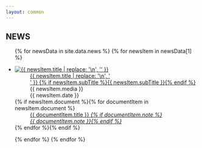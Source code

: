 ```yaml
---
layout: common
---
```


## NEWS

<ul>
{% for newsData in site.data.news %}
    {% for newsItem in newsData[1] %}
<li id="{{ newsItem.id }}">
    <dl>
        <dt class="image">
            <a href="{{ newsItem.url }}" class="touch" target="_blank" rel="noopener">
                <img src="{{ newsItem.image | relative_url }}" alt="{{ newsItem.title | replace: '\n', '' }}">
            </a>
        </dt>
        <dd class="title">
            <a href="{{ newsItem.url }}" target="_blank" rel="noopener">
                <span class="mainTitle">{{ newsItem.title | replace: '\n', '<br>' }}</span>
                {% if newsItem.subTitle %}<span class="subTitle">{{ newsItem.subTitle }}</span>{% endif %}
                <i class="fas fa-external-link-alt"></i>
            </a>
        </dd>
        <dd class="meta">
            <div class="media">
                <i class="far fa-sticky-note"></i> {{ newsItem.media }}
            </div>
            <div class="date">
                <i class="far fa-clock"></i> <time datetime="{{ newsItem.date }}">{{ newsItem.date }}</time>
            </div>
        </dd>
        {% if newsItem.document %}{% for documentItem in newsItem.document %}
        <dd class="document">
            <a href="{{ documentItem.url }}" target="_blank">
                <i class="fas fa-video"></i> {{ documentItem.title }} <i class="fas fa-external-link-alt">{% if documentItem.note %}<br>{{ documentItem.note }}{% endif %}</i>
            </a>
        </dd>
        {% endfor %}{% endif %}
    </dl>
</li>
    {% endfor %}
{% endfor %}
</ul>


